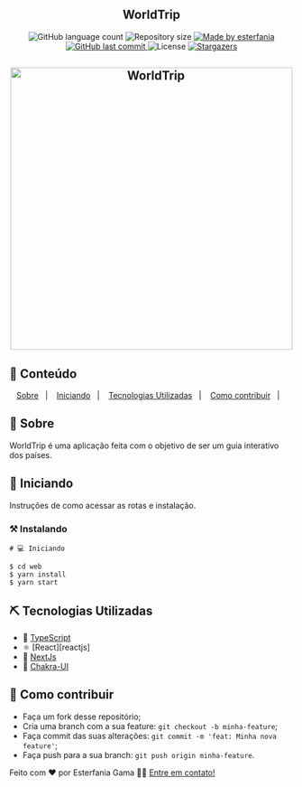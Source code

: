 <h2 align="center">
  WorldTrip
</h2>
  
<p align="center">
  <img alt="GitHub language count" src="https://img.shields.io/github/languages/count/esterfania/world-trip?color=%2304D361">

  <img alt="Repository size" src="https://img.shields.io/github/repo-size/esterfania/world-trip">

  	
  <a href="https://www.linkedin.com/in/esterfania-gama/">
    <img alt="Made by esterfania" src="https://img.shields.io/badge/made%20by-esterfania-%2304D361">
  </a>
	
  
  <a href="https://github.com/esterfania/dtmoney/commits/master">
    <img alt="GitHub last commit" src="https://img.shields.io/github/last-commit/esterfania/world-trip">
  </a>

  <img alt="License" src="https://img.shields.io/badge/license-MIT-brightgreen">
   <a href="https://github.com/esterfania/countdown/stargazers">
    <img alt="Stargazers" src="https://img.shields.io/github/stars/esterfania/world-trip?style=social">
  </a>
</p>


<h2 align="center">
    <img alt="WorldTrip" title="#world-trip" src="https://user-images.githubusercontent.com/35200622/116480435-b8253780-a857-11eb-9a94-fb91a72a242d.gif" width="500px" />
</h2>



## 📝 Conteúdo
<p align="center">
<a href="#about">Sobre</a>&nbsp;&nbsp;&nbsp;|&nbsp;&nbsp;&nbsp;
<a href="#getting_started">Iniciando</a>&nbsp;&nbsp;&nbsp;|&nbsp;&nbsp;&nbsp;
<a href="#built_using">Tecnologias Utilizadas</a>&nbsp;&nbsp;&nbsp;|&nbsp;&nbsp;&nbsp;
<a href="#contribute">Como contribuir</a>&nbsp;&nbsp;&nbsp;|&nbsp;&nbsp;&nbsp;
</p>


## 🧐 Sobre <a name = "about"></a>

WorldTrip é uma aplicação feita com o objetivo de ser um guia interativo dos países.


## 🏁 Iniciando <a name = "getting_started"></a>

Instruções de como acessar as rotas e instalação.

### ⚒ Instalando <a name = "installing"></a>

```
# 💻 Iniciando

$ cd web
$ yarn install
$ yarn start

```

## ⛏️ Tecnologias Utilizadas <a name = "built_using"></a>
- 🔵 [TypeScript][typescript]
- ⚛️ [React][reactjs]
- 🔼 [NextJs][next]
- 💅 [Chakra-UI][chakra-ui]

## 🤔 Como contribuir <a name = "contribute"></a>

- Faça um fork desse repositório;
- Cria uma branch com a sua feature: `git checkout -b minha-feature`;
- Faça commit das suas alterações: `git commit -m 'feat: Minha nova feature'`;
- Faça push para a sua branch: `git push origin minha-feature`.

Feito com ❤️ por Esterfania Gama 👋🏽 [Entre em contato!](https://www.linkedin.com/in/esterfania-gama/)

[next]: https://nextjs.org/
[typescript]: https://www.typescriptlang.org/
[Chakra-UI]: https://chakra-ui.com/

